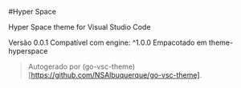 #Hyper Space

Hyper Space theme for Visual Studio Code

Versão 0.0.1
Compatível com engine: ^1.0.0
Empacotado em theme-hyperspace

> Autogerado por (go-vsc-theme)[https://github.com/NSAlbuquerque/go-vsc-theme].